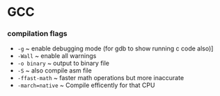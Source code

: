 # GCC

### compilation flags

- `-g` ~ enable debugging mode (for gdb to show running c code also)]
- `-Wall` ~ enable all warnings
- `-o binary` ~ output to binary file
- `-S` ~ also compile asm file
- `-ffast-math` ~ faster math operations but more inaccurate
- `-march=native` ~ Compile efficently for that CPU

